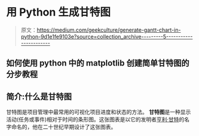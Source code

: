 # 用 Python 生成甘特图

> 原文：<https://medium.com/geekculture/generate-gantt-chart-in-python-9d1e1fe9103e?source=collection_archive---------5----------------------->

## 如何使用 python 中的 matplotlib 创建简单甘特图的分步教程

## 简介:什么是甘特图

甘特图是项目管理中最常用的可视化项目进度和状态的方法。
**甘特图**是一种显示活动(任务或事件)相对于时间的条形图。这张图表是以它的发明者[亨利·甘特](https://en.wikipedia.org/wiki/Henry_Gantt)的名字命名的，他在二十世纪早期设计了这张图表。